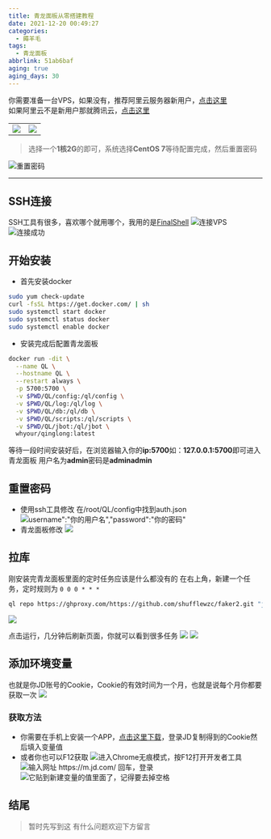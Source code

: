 ```yaml
---
title: 青龙面板从零搭建教程
date: 2021-12-20 00:49:27
categories:
  - 薅羊毛
tags:
  - 青龙面板
abbrlink: 51ab6baf
aging: true
aging_days: 30
---
```

你需要准备一台VPS，如果没有，推荐阿里云服务器新用户，[点击这里](https://www.aliyun.com/minisite/goods)  
如果阿里云不是新用户那就腾讯云，[点击这里](https://cloud.tencent.com/act/new)

<!-- more -->

<table><tr>
<td><img src="https://img.lisir.me/image/posts/51ab6baf/013.webp" border=0></td>
<td><img src="https://img.lisir.me/image/posts/51ab6baf/014.webp" border=0></td>
</tr></table>

> 选择一个**1核2G**的即可，系统选择**CentOS 7**等待配置完成，然后重置密码

![重置密码](https://img.lisir.me/image/posts/51ab6baf/012.webp)

---

## SSH连接

SSH工具有很多，喜欢哪个就用哪个，我用的是[FinalShell](https://www.hostbuf.com/)
![连接VPS](https://img.lisir.me/image/posts/51ab6baf/011.webp)
![连接成功](https://img.lisir.me/image/posts/51ab6baf/010.webp)

## 开始安装

* 首先安装docker

```bash
sudo yum check-update
curl -fsSL https://get.docker.com/ | sh
sudo systemctl start docker
sudo systemctl status docker
sudo systemctl enable docker
```

* 安装完成后配置青龙面板

```bash
docker run -dit \
  --name QL \
  --hostname QL \
  --restart always \
  -p 5700:5700 \
  -v $PWD/QL/config:/ql/config \
  -v $PWD/QL/log:/ql/log \
  -v $PWD/QL/db:/ql/db \
  -v $PWD/QL/scripts:/ql/scripts \
  -v $PWD/QL/jbot:/ql/jbot \
  whyour/qinglong:latest
```

等待一段时间安装好后，在浏览器输入你的**ip:5700**如：**127.0.0.1:5700**即可进入青龙面板
用户名为**admin**密码是**adminadmin**

## 重置密码

* 使用ssh工具修改
  在/root/QL/config中找到auth.json
  ![username":"你的用户名","password":"你的密码"](https://img.lisir.me/image/posts/51ab6baf/008.webp)
* 青龙面板修改
  ![](https://img.lisir.me/image/posts/51ab6baf/009.webp)

## 拉库

刚安装完青龙面板里面的定时任务应该是什么都没有的
在右上角，新建一个任务，定时规则为 `0 0 0 * * *`

```bash
ql repo https://ghproxy.com/https://github.com/shufflewzc/faker2.git "jd_|jx_|gua_|jddj_|getJDCookie" "activity|backUp" "^jd[^_]|USER|function|utils|sendNotify|ZooFaker_Necklace.js|JDJRValidator_|sign_graphics_validate|ql|JDSignValidator"
```

![](https://img.lisir.me/image/posts/51ab6baf/007.webp)

点击运行，几分钟后刷新页面，你就可以看到很多任务
![](https://img.lisir.me/image/posts/51ab6baf/006.webp)
![](https://img.lisir.me/image/posts/51ab6baf/005.webp)

## 添加环境变量

也就是你JD账号的Cookie，Cookie的有效时间为一个月，也就是说每个月你都要获取一次
![](https://img.lisir.me/image/posts/51ab6baf/004.webp)

### 获取方法

* 你需要在手机上安装一个APP，[点击这里下载](https://img.lisir.me/image/posts/51ab6baf/HelloJD_2.0.apk)，登录JD复制得到的Cookie然后填入变量值
* 或者你也可以F12获取
  ![进入Chrome无痕模式，按F12打开开发者工具](https://img.lisir.me/image/posts/51ab6baf/003.webp)
  ![输入网址 https://m.jd.com/ 回车，登录](https://img.lisir.me/image/posts/51ab6baf/002.webp)
  ![它贴到新建变量的值里面了，记得要去掉空格](https://img.lisir.me/image/posts/51ab6baf/001.webp)

## 结尾

> 暂时先写到这
> 有什么问题欢迎下方留言

